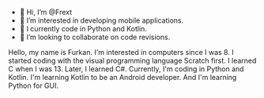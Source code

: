 - 👋 Hi, I’m @Frext
- 👀 I’m interested in developing mobile applications.
- 🌱 I currently code in Python and Kotlin.
- 💞️ I’m looking to collaborate on code revisions.

Hello, my name is Furkan. I'm interested in computers since I was 8. I started coding with the visual programming language Scratch first. I learned C when I was 13. Later, I learned C#. Currently, I'm coding in Python and Kotlin. I'm learning Kotlin to be an Android developer. And I'm learning Python for GUI.

<!---
Frext/Frext is a ✨ special ✨ repository because its `README.md` (this file) appears on your GitHub profile.
You can click the Preview link to take a look at your changes.
--->
